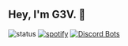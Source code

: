 ## Hey, I'm G3V. 👋
![status](https://dev.discordprofiles.me/badge/status/1009255753447637062?simple=true)
[![spotify](https://dev.discordprofiles.me/badge/spotify/1009255753447637062)](https://dev.discordprofiles.me/openspotify/1009255753447637062)
[![Discord Bots](https://top.gg/api/widget/servers/700145482957324289.svg)](https://top.gg/bot/700145482957324289)
